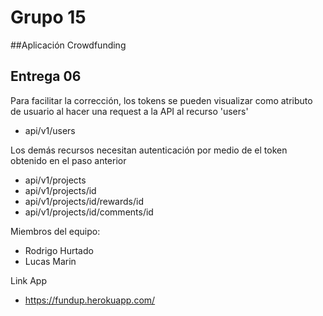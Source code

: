
# Grupo 15
##Aplicación Crowdfunding

## Entrega 06

Para facilitar la corrección, los tokens se pueden visualizar como atributo de usuario al hacer una request a la API al recurso 'users'

* api/v1/users

Los demás recursos necesitan autenticación por medio de el token obtenido en el paso anterior
* api/v1/projects
* api/v1/projects/id
* api/v1/projects/id/rewards/id
* api/v1/projects/id/comments/id

Miembros del equipo:

* Rodrigo Hurtado
* Lucas Marin

Link App
 * https://fundup.herokuapp.com/

